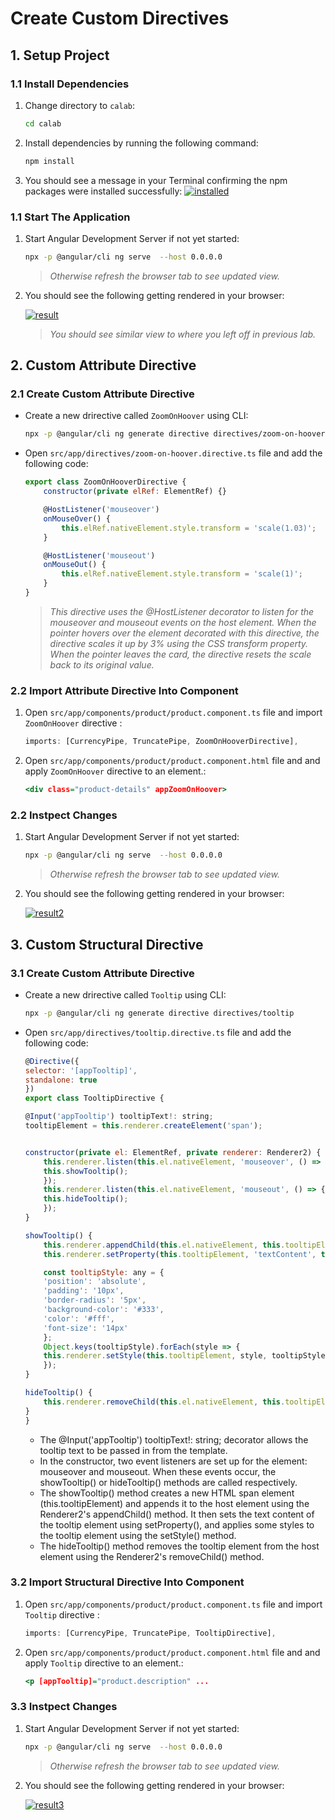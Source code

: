 # Create Custom Directives

## 1. Setup Project

### 1.1 Install Dependencies

1. Change directory to `calab`:

    ```.sh
    cd calab
    ```
2. Install dependencies by running the following command:

    ```.sh
    npm install
    ```
3. You should see a message in your Terminal confirming the npm packages were installed successfully:
    [![installed](res/installed.png)]() 

### 1.1 Start The Application

1. Start Angular Development Server if not yet started:

    ```.bash
    npx -p @angular/cli ng serve  --host 0.0.0.0 
    ```
    > _Otherwise refresh the browser tab to see updated view._

2. You should see the following getting rendered in your browser:

    [![result](res/result1.png)]() 

    > _You should see similar view to where you left off in previous lab._

## 2. Custom Attribute Directive​

### 2.1 Create Custom Attribute Directive

- Create a new drirective called `ZoomOnHoover` using CLI:

    ```.sh
    npx -p @angular/cli ng generate directive directives/zoom-on-hoover
    ```

- Open `src/app/directives/zoom-on-hoover.directive.ts` file and add the following code:

    ```.js
    export class ZoomOnHooverDirective {
        constructor(private elRef: ElementRef) {}

        @HostListener('mouseover')
        onMouseOver() {
            this.elRef.nativeElement.style.transform = 'scale(1.03)';
        }

        @HostListener('mouseout')
        onMouseOut() {
            this.elRef.nativeElement.style.transform = 'scale(1)';
        }
    }
    ```
    > _This directive uses the @HostListener decorator to listen for the mouseover and mouseout events on the host element. When the pointer hovers over the element decorated with this directive, the directive scales it up by 3% using the CSS transform property. When the pointer leaves the card, the directive resets the scale back to its original value._

### 2.2 Import Attribute Directive Into Component

1. Open `src/app/components/product/product.component.ts` file and import `ZoomOnHoover` directive :

    ```.js
    imports: [CurrencyPipe, TruncatePipe, ZoomOnHooverDirective],
    ```
1. Open `src/app/components/product/product.component.html` file and and apply `ZoomOnHoover` directive to an element.​:

    ```.html
    <div class="product-details" appZoomOnHoover>
    ```

### 2.2 Instpect Changes

1. Start Angular Development Server if not yet started:

    ```.bash
    npx -p @angular/cli ng serve  --host 0.0.0.0 
    ```
    > _Otherwise refresh the browser tab to see updated view._

2. You should see the following getting rendered in your browser:

    [![result2](res/result2.png)]() 


## 3. Custom Structural Directive​

### 3.1 Create Custom Attribute Directive
- Create a new drirective called `Tooltip` using CLI:

    ```.sh
    npx -p @angular/cli ng generate directive directives/tooltip 
    ```

- Open `src/app/directives/tooltip.directive.ts` file and add the following code:
    ```.js
    @Directive({
    selector: '[appTooltip]',
    standalone: true
    })
    export class TooltipDirective {

    @Input('appTooltip') tooltipText!: string;
    tooltipElement = this.renderer.createElement('span');
    

    constructor(private el: ElementRef, private renderer: Renderer2) {
        this.renderer.listen(this.el.nativeElement, 'mouseover', () => {
        this.showTooltip();
        });
        this.renderer.listen(this.el.nativeElement, 'mouseout', () => {
        this.hideTooltip();
        });
    }

    showTooltip() {
        this.renderer.appendChild(this.el.nativeElement, this.tooltipElement);
        this.renderer.setProperty(this.tooltipElement, 'textContent', this.tooltipText);

        const tooltipStyle: any = {
        'position': 'absolute',
        'padding': '10px',
        'border-radius': '5px',
        'background-color': '#333',
        'color': '#fff',
        'font-size': '14px'
        };
        Object.keys(tooltipStyle).forEach(style => {
        this.renderer.setStyle(this.tooltipElement, style, tooltipStyle[style]);
        });
    }

    hideTooltip() {
        this.renderer.removeChild(this.el.nativeElement, this.tooltipElement);
    }
    }
    ```

    - The @Input('appTooltip') tooltipText!: string; decorator allows the tooltip text to be passed in from the template.
    - In the constructor, two event listeners are set up for the element: mouseover and mouseout. When these events occur, the showTooltip() or hideTooltip() methods are called respectively.
    - The showTooltip() method creates a new HTML span element (this.tooltipElement) and appends it to the host element using the Renderer2's appendChild() method. It then sets the text content of the tooltip element using setProperty(), and applies some styles to the tooltip element using the setStyle() method.
    - The hideTooltip() method removes the tooltip element from the host element using the Renderer2's removeChild() method.


### 3.2 Import Structural Directive Into Component

1. Open `src/app/components/product/product.component.ts` file and import `Tooltip` directive :

    ```.js
    imports: [CurrencyPipe, TruncatePipe, TooltipDirective],
    ```
1. Open `src/app/components/product/product.component.html` file and and apply `Tooltip` directive to an element.​:

    ```.html
    <p [appTooltip]="product.description" ...
    ```

### 3.3 Instpect Changes

1. Start Angular Development Server if not yet started:

    ```.bash
    npx -p @angular/cli ng serve  --host 0.0.0.0 
    ```
    > _Otherwise refresh the browser tab to see updated view._

2. You should see the following getting rendered in your browser:

    [![result3](res/result3.png)]() 